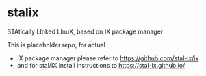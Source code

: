 # stalix
STAtically LInked LInuX, based on IX package manager

This is placeholder repo, for actual

* IX package manager please refer to https://github.com/stal-ix/ix
* and for stal/IX install instructions to https://stal-ix.github.io/
